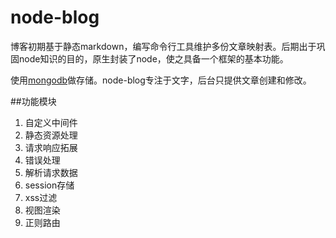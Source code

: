 # node-blog

博客初期基于静态markdown，编写命令行工具维护多份文章映射表。后期出于巩固node知识的目的，原生封装了node，使之具备一个框架的基本功能。

使用[mongodb](http://www.mongodb.org/)做存储。node-blog专注于文字，后台只提供文章创建和修改。

##功能模块

1. 自定义中间件
2. 静态资源处理
3. 请求响应拓展
4. 错误处理
5. 解析请求数据
6. session存储
7. xss过滤
8. 视图渲染
9. 正则路由
